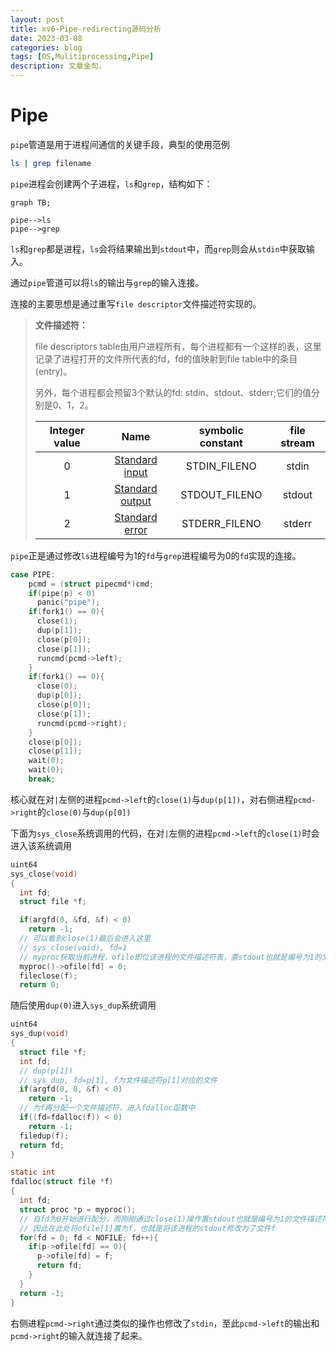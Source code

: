```yaml
---
layout: post
title: xv6-Pipe-redirecting源码分析
date: 2023-03-08
categories: blog
tags: [OS,Mulitiprocessing,Pipe]
description: 文章金句。
---
```



# Pipe

`pipe`管道是用于进程间通信的关键手段，典型的使用范例

```sh
ls | grep filename
```

`pipe`进程会创建两个子进程，`ls`和`grep`，结构如下：

```mermaid
graph TB;

pipe-->ls
pipe-->grep
```



`ls`和`grep`都是进程，`ls`会将结果输出到`stdout`中，而`grep`则会从`stdin`中获取输入。

通过`pipe`管道可以将`ls`的输出与`grep`的输入连接。

连接的主要思想是通过重写`file descriptor`文件描述符实现的。

> **文件描述符：**
>
> file descriptors table由用户进程所有，每个进程都有一个这样的表，这里记录了进程打开的文件所代表的fd，fd的值映射到file table中的条目(entry)。
>
> 另外，每个进程都会预留3个默认的fd: stdin、stdout、stderr;它们的值分别是0、1，2。
>
> | Integer value |                          Name                           | symbolic constant | file stream |
> | :-----------: | :-----------------------------------------------------: | :---------------: | :---------: |
> |       0       |  [Standard input](https://en.wikipedia.org/wiki/Stdin)  |   STDIN_FILENO    |    stdin    |
> |       1       | [Standard output](https://en.wikipedia.org/wiki/Stdout) |   STDOUT_FILENO   |   stdout    |
> |       2       | [Standard error](https://en.wikipedia.org/wiki/Stderr)  |   STDERR_FILENO   |   stderr    |

`pipe`正是通过修改`ls`进程编号为1的`fd`与`grep`进程编号为0的`fd`实现的连接。

```c
case PIPE:
    pcmd = (struct pipecmd*)cmd;
    if(pipe(p) < 0)
      panic("pipe");
    if(fork1() == 0){
      close(1);
      dup(p[1]);
      close(p[0]);
      close(p[1]);
      runcmd(pcmd->left);
    }
    if(fork1() == 0){
      close(0);
      dup(p[0]);
      close(p[0]);
      close(p[1]);
      runcmd(pcmd->right);
    }
    close(p[0]);
    close(p[1]);
    wait(0);
    wait(0);
    break;
```

核心就在对`|`左侧的进程`pcmd->left`的`close(1)`与`dup(p[1])`，对右侧进程`pcmd->right`的`close(0)`与`dup(p[0])`

下面为`sys_close`系统调用的代码，在对`|`左侧的进程`pcmd->left`的`close(1)`时会进入该系统调用

```c
uint64
sys_close(void)
{
  int fd;
  struct file *f;

  if(argfd(0, &fd, &f) < 0)
    return -1;
  // 可以看到close(1)最后会进入这里
  // sys_close(void), fd=1
  // myproc获取当前进程，ofile即位该进程的文件描述符表，置stdout也就是编号为1的文件描述符为0
  myproc()->ofile[fd] = 0;
  fileclose(f);
  return 0;
```

随后使用`dup(0)`进入`sys_dup`系统调用

```c
uint64
sys_dup(void)
{
  struct file *f;
  int fd;
  // dup(p[1])
  // sys_dup, fd=p[1], f为文件描述符p[1]对应的文件
  if(argfd(0, 0, &f) < 0)
    return -1;
  // 为f再分配一个文件描述符，进入fdalloc函数中
  if((fd=fdalloc(f)) < 0)
    return -1;
  filedup(f);
  return fd;
}
```

```c
static int
fdalloc(struct file *f)
{
  int fd;
  struct proc *p = myproc();
  // 自fd为0开始进行配分，而刚刚通过close(1)操作置stdout也就是编号为1的文件描述符为0
  // 因此在此处将ofile[1]置为f，也就是将该进程的stdout修改为了文件f
  for(fd = 0; fd < NOFILE; fd++){
    if(p->ofile[fd] == 0){
      p->ofile[fd] = f;
      return fd;
    }
  }
  return -1;
}
```

右侧进程`pcmd->right`通过类似的操作也修改了`stdin`，至此`pcmd->left`的输出和`pcmd->right`的输入就连接了起来。










